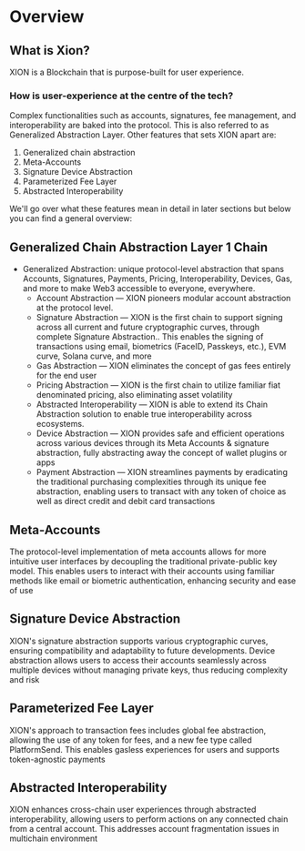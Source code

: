 # Overview

## What is Xion?

XION is a Blockchain that is purpose-built for user experience.

### How is user-experience at the centre of the tech?

Complex functionalities such as accounts, signatures, fee management, and interoperability are baked into the protocol. This is also referred to as Generalized Abstraction Layer. Other features that sets XION apart are:

1. Generalized chain abstraction
2. Meta-Accounts
3. Signature Device Abstraction
4. Parameterized Fee Layer
5. Abstracted Interoperability

We'll go over what these features mean in detail in later sections but below you can find a general overview:

## **Generalized Chain Abstraction Layer 1 Chain**

* Generalized Abstraction: unique protocol-level abstraction that spans Accounts, Signatures, Payments, Pricing, Interoperability, Devices, Gas, and more to make Web3 accessible to everyone, everywhere.
  * Account Abstraction — XION pioneers modular account abstraction at the protocol level.
  * Signature Abstraction — XION is the first chain to support signing across all current and future cryptographic curves, through complete Signature Abstraction.. This enables the signing of transactions using email, biometrics (FaceID, Passkeys, etc.), EVM curve, Solana curve, and more
  * Gas Abstraction — XION eliminates the concept of gas fees entirely for the end user
  * Pricing Abstraction — XION is the first chain to utilize familiar fiat denominated pricing, also eliminating asset volatility
  * Abstracted Interoperability — XION is able to extend its Chain Abstraction solution to enable true interoperability across ecosystems.
  * Device Abstraction — XION provides safe and efficient operations across various devices through its Meta Accounts & signature abstraction, fully abstracting away the concept of wallet plugins or apps
  * Payment Abstraction — XION streamlines payments by eradicating the traditional purchasing complexities through its unique fee abstraction, enabling users to transact with any token of choice as well as direct credit and debit card transactions

## Meta-Accounts

The protocol-level implementation of meta accounts allows for more intuitive user interfaces by decoupling the traditional private-public key model. This enables users to interact with their accounts using familiar methods like email or biometric authentication, enhancing security and ease of use

## Signature Device Abstraction

XION's signature abstraction supports various cryptographic curves, ensuring compatibility and adaptability to future developments. Device abstraction allows users to access their accounts seamlessly across multiple devices without managing private keys, thus reducing complexity and risk

## Parameterized Fee Layer

XION's approach to transaction fees includes global fee abstraction, allowing the use of any token for fees, and a new fee type called PlatformSend. This enables gasless experiences for users and supports token-agnostic payments

## Abstracted Interoperability

XION enhances cross-chain user experiences through abstracted interoperability, allowing users to perform actions on any connected chain from a central account. This addresses account fragmentation issues in multichain environment



<figure><img src="../../.gitbook/assets/XION Infrastructure Graphic Chain Abstraction.png" alt=""><figcaption></figcaption></figure>

